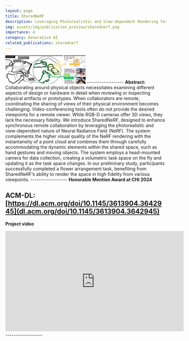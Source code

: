 ```yaml
---
layout: page
title: SharedNeRF
description: Leveraging Photorealistic and View-dependent Rendering for Real-time and Remote Collaboration
img: assets/img/publication_preview/sharednerf.png
importance: 4
category: Generative AI
related_publications: sharednerf
---
```


<!-- <b> Talk video at UIST 2024</b>
<iframe width="560" height="315" src="https://www.youtube.com/embed/NSkYi8Fi0jg?si=cODjJLnUfqQ1kezx" title="YouTube video player" frameborder="0" allow="accelerometer; autoplay; clipboard-write; encrypted-media; gyroscope; picture-in-picture; web-share" allowfullscreen></iframe> -->

<img src="/assets/img/publication_preview/sharednerf.png" width="50%" />
------------------
<b> Abstract: </b>
Collaborating around physical objects necessitates examining different aspects of design or hardware in detail when reviewing or inspecting physical artifacts or prototypes. When collaborators are remote, coordinating the sharing of views of their physical environment becomes challenging. Video-conferencing tools often do not provide the desired viewpoints for a remote viewer. While RGB-D cameras offer 3D views, they lack the necessary fidelity. We introduce SharedNeRF, designed to enhance synchronous remote collaboration by leveraging the photorealistic and view-dependent nature of Neural Radiance Field (NeRF). The system complements the higher visual quality of the NeRF rendering with the instantaneity of a point cloud and combines them through carefully accommodating the dynamic elements within the shared space, such as hand gestures and moving objects. The system employs a head-mounted camera for data collection, creating a volumetric task space on the fly and updating it as the task space changes. In our preliminary study, participants successfully completed a flower arrangement task, benefiting from SharedNeRF’s ability to render the space in high fidelity from various viewpoints.
------------------
<b> Honorable Mention Award at CHI 2024 </b>

ACM-DL: [https://dl.acm.org/doi/10.1145/3613904.3642945](dl.acm.org/doi/10.1145/3613904.3642945)
------------------
<b> Project video </b>
<iframe width="560" height="315" src="https://www.youtube.com/embed/wQqJHcrOado" title="SpaceBlender" frameborder="0" allow="accelerometer; autoplay; clipboard-write; encrypted-media; gyroscope; picture-in-picture; web-share" allowfullscreen></iframe>
------------------